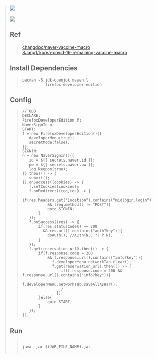 
> # [![](https://raw.githubusercontent.com/TaYaKi71751/NVMe/gh-pages/svg/n.svg)](https://github.com/TaYaKi71751/NVMe/releases)
> [![](https://github.com/TaYaKi71751/NVme/actions/workflows/main.yml/badge.svg)](https://github.com/TaYaKi71751/NVme/actions/workflows/main.yml)
> <br>
> ## Ref
>> [changdoc/naver-vaccine-macro](https://github.com/changdoc/naver-vaccine-macro)<br>
>> [SJang1/korea-covid-19-remaining-vaccine-macro](https://github.com/SJang1/korea-covid-19-remaining-vaccine-macro)<br>
> ## Install Dependencies
>> ```
>> pacman -S jdk-openjdk maven \
>>           firefox-developer-edition
>> ```
> ## Config
>> ```
>> //TODO 
>> DECLARE:
>> FirefoxDeveloperEdition f;
>> NaverSignIn n;
>> START:
>> f = new FirefoxDeveloperEdition(){{
>>    developerMenu(true);
>>    secretMode(false);
>> }};
>> SIGNIN:
>> n = new NaverSignIn(){{
>>    id = ${{ secrets.naver.id }};
>>    pw = ${{ secrets.naver.pw }};
>>    log.keepon(true);
>> }}.then(() -> {
>>    submit();
>> }).onSuccess((cookies) -> {
>>    f.setCookies(cookies);
>>    f.onRedirect((req,res) -> {
>>        if(res.headers.get("Location").contains("nidlogin.login")
>>            && (req.method() != "POST"){
>>            goto SIGNIN;
>>        }
>>    });
>>    f.onSuccess((res) -> {
>>        if(res.statusCode() == 200
>>          && res.url().contains("auth?key")){
>>            doAuth(); //Auth(N.C ?? P.N);
>>        }
>>    });
>>    f.get(reservation_url).then(() -> {
>>        if(f.response.code = 200 
>>            && f.response.url().contains("info?key")){
>>              f.developerMenu.networkTab.clear();
>>              f.get(reservation_url).then(() -> {
>>                  if(f.response.code = 200 && f.response.url().contains("info?key")){
>>                      f.developerMenu.networkTab.saveAllAsHar();
>>                  }
>>                });
>>        }else{
>>            goto START;
>>        }
>>    });
>> });
>> ```
> ## Run
>> <pre>
>> <code>
>> java -jar $(JAR_FILE_NAME).jar
>> </code>
>> </pre>
<!-- reservation -> auth -> info  -->
